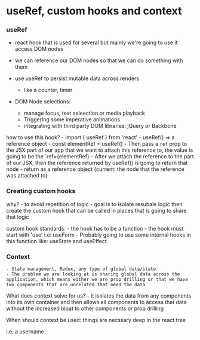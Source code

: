 # useRef, custom hooks and context


### useRef

- react hook that is used for several but mainly we're going to use it access DOM nodes 
- we can reference our DOM nodes so that we can do something with them 
- use useRef to persist mutable data across renders 
    - like a counter, timer 


- DOM Node selections:
    - manage focus, text seleection or media playback 
    - Triggering some imperative animations 
    - integrating with third party DOM libraries: jQuery or Backbone 


how to use this hook?
    - import { useRef } from 'react' 
    - useRef() => a reference object 
    - const elementRef = useRef()
    - Then pass a `ref` prop to the JSX part of our app that we want to attach this reference to, the value is going to be the `ref={elementRef}
    - After we attach the reference to the part of our JSX, then the reference returned by useRef() is going to return that node
    - return as a reference object {current: the node that the reference was attached to}



### Creating custom hooks


why? 
    - to avoid repetition of logic 
    - goal is to isolate resubale logic then create the custom hook that can be called in places that is going to share that logic 

custom hook standards:
    - the hook has to be a function 
    - the hook must start with 'use' 
        i.e: useForm
    - Probably going to use some internal hooks in this function like: useState and useEffect 


### Context 
    - State management, Redux, any type of global data/state
    - The problem we are looking at is sharing global data across the application, which means either we are prop drilling or that we have two components that are unrelated that need the data 


What does context solve for us? 
    - it isolates the data from any components into its own container and then allows all components to access that data without the increased bloat to other components or prop drilling 

When should context be used: things are necssary deep in the react tree

i.e. a username 